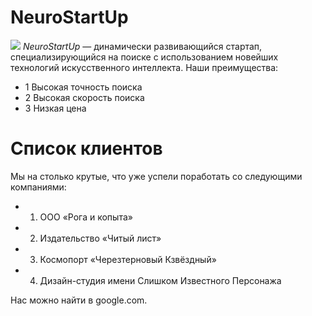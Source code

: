 # NeuroStartUp
![](https://netology-code.github.io/git-homeworks/introduction/assets/logo.png)
*NeuroStartUp* — динамически развивающийся стартап, специализирующийся на поиске с использованием новейших технологий искусственного интеллекта.
Наши преимущества:
* 1 Высокая точность поиска
* 2 Высокая скорость поиска
* 3 Низкая цена

# Список клиентов
Мы на столько крутые, что уже успели поработать со следующими компаниями:

* 1. ООО «Рога и копыта»
* 2. Издательство «Читый лист»
* 3. Космопорт «Черезтерновый Кзвёздный»
* 4. Дизайн-студия имени Слишком Известного Персонажа

Нас можно найти в google.com.